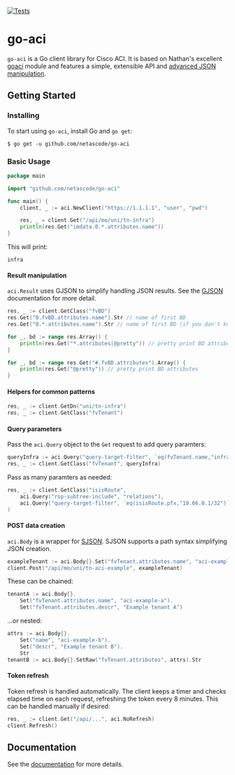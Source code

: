 [![Tests](https://github.com/netascode/go-aci/actions/workflows/test.yml/badge.svg)](https://github.com/netascode/go-aci/actions/workflows/test.yml)

# go-aci

`go-aci` is a Go client library for Cisco ACI. It is based on Nathan's excellent [goaci](https://github.com/brightpuddle/goaci) module and features a simple, extensible API and [advanced JSON manipulation](#result-manipulation).

## Getting Started

### Installing

To start using `go-aci`, install Go and `go get`:

`$ go get -u github.com/netascode/go-aci`

### Basic Usage

```go
package main

import "github.com/netascode/go-aci"

func main() {
    client, _ := aci.NewClient("https://1.1.1.1", "user", "pwd")

    res, _ = client.Get("/api/mo/uni/tn-infra")
    println(res.Get("imdata.0.*.attributes.name"))
}
```

This will print:

```
infra
```

#### Result manipulation

`aci.Result` uses GJSON to simplify handling JSON results. See the [GJSON](https://github.com/tidwall/gjson) documentation for more detail.

```go
res, _ := client.GetClass("fvBD")
res.Get("0.fvBD.attributes.name").Str // name of first BD
res.Get("0.*.attributes.name").Str // name of first BD (if you don't know the class)

for _, bd := range res.Array() {
    println(res.Get("*.attributes|@pretty")) // pretty print BD attributes
}

for _, bd := range res.Get("#.fvBD.attributes").Array() {
    println(res.Get("@pretty")) // pretty print BD attributes
}
```

#### Helpers for common patterns

```go
res, _ := client.GetDn("uni/tn-infra")
res, _ := client.GetClass("fvTenant")
```

#### Query parameters

Pass the `aci.Query` object to the `Get` request to add query paramters:

```go
queryInfra := aci.Query("query-target-filter", `eq(fvTenant.name,"infra")`)
res, _ := client.GetClass("fvTenant", queryInfra)
```

Pass as many paramters as needed:

```go
res, _ := client.GetClass("isisRoute",
    aci.Query("rsp-subtree-include", "relations"),
    aci.Query("query-target-filter", `eq(isisRoute.pfx,"10.66.0.1/32")`),
)
```

#### POST data creation

`aci.Body` is a wrapper for [SJSON](https://github.com/tidwall/sjson). SJSON supports a path syntax simplifying JSON creation.

```go
exampleTenant := aci.Body{}.Set("fvTenant.attributes.name", "aci-example").Str
client.Post("/api/mo/uni/tn-aci-example", exampleTenant)
```

These can be chained:

```go
tenantA := aci.Body{}.
    Set("fvTenant.attributes.name", "aci-example-a").
    Set("fvTenant.attributes.descr", "Example tenant A")
```

...or nested:

```go
attrs := aci.Body{}.
    Set("name", "aci-example-b").
    Set("descr", "Example tenant B").
    Str
tenantB := aci.Body{}.SetRaw("fvTenant.attributes", attrs).Str
```

#### Token refresh

Token refresh is handled automatically. The client keeps a timer and checks elapsed time on each request, refreshing the token every 8 minutes. This can be handled manually if desired:

```go
res, _ := client.Get("/api/...", aci.NoRefresh)
client.Refresh()
```

## Documentation

See the [documentation](https://godoc.org/github.com/netascode/go-aci) for more details.

